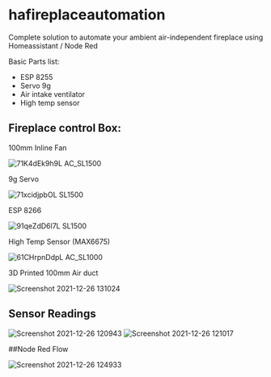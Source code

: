 # hafireplaceautomation

Complete solution to automate your ambient air-independent fireplace using Homeassistant / Node Red

Basic Parts list:
  - ESP 8255
  - Servo 9g
  - Air intake ventilator
  - High temp sensor

## Fireplace control Box:

100mm Inline Fan

![71K4dEk9h9L _AC_SL1500_](https://user-images.githubusercontent.com/33530387/147407286-596c5d40-72fe-42c8-89f2-5dd57975f280.jpg)

9g Servo

![71xcidjpbOL _SL1500_](https://user-images.githubusercontent.com/33530387/147407318-bfbe6475-b615-4e70-ac74-510d3ee2ba7d.jpg)

ESP 8266

![91qeZdD6l7L _SL1500_](https://user-images.githubusercontent.com/33530387/147407331-705834a9-64e2-4b73-815a-2abc4701fbbe.jpg)

High Temp Sensor (MAX6675)

![61CHrpnDdpL _AC_SL1000_](https://user-images.githubusercontent.com/33530387/147407436-c6011c49-dd54-4bbf-85a0-01a4a5241719.jpg)

3D Printed 100mm Air duct

![Screenshot 2021-12-26 131024](https://user-images.githubusercontent.com/33530387/147407618-9e3e52c8-ffa5-442b-85cc-571ec7240fa2.jpg)

## Sensor Readings

![Screenshot 2021-12-26 120943](https://user-images.githubusercontent.com/33530387/147407087-1c68f598-4eff-4f3b-9e56-256cef497d62.jpg)
![Screenshot 2021-12-26 121017](https://user-images.githubusercontent.com/33530387/147407088-31e553b7-c3ea-4024-90c2-d8060c95dbc7.jpg)

##Node Red Flow

![Screenshot 2021-12-26 124933](https://user-images.githubusercontent.com/33530387/147407091-b2f64c94-3e74-446b-8afe-dd10adad381e.jpg)






                        
                    
